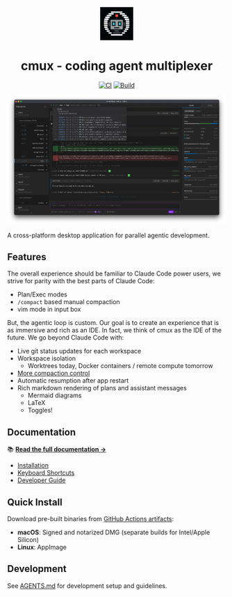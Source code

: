 <div align="center">

<img src="docs/img/logo.webp" alt="cmux logo" width="15%" />

# cmux - coding agent multiplexer

[![CI](https://github.com/coder/cmux/actions/workflows/ci.yml/badge.svg)](https://github.com/coder/cmux/actions/workflows/ci.yml)
[![Build](https://github.com/coder/cmux/actions/workflows/build.yml/badge.svg)](https://github.com/coder/cmux/actions/workflows/build.yml)

</div>

![cmux product screenshot](docs/img/product-hero.webp)

A cross-platform desktop application for parallel agentic development.

## Features

The overall experience should be familiar to Claude Code power users, we strive for parity with the best parts of Claude Code:

- Plan/Exec modes
- `/compact` based manual compaction
- vim mode in input box

But, the agentic loop is custom. Our goal is to create an experience that is as immersive and rich as an IDE. In fact, we think
of cmux as the IDE of the future. We go beyond Claude Code with:

- Live git status updates for each workspace
- Workspace isolation
  - Worktrees today, Docker containers / remote compute tomorrow
- [More compaction control](https://cmux.io/context-management.html)
- Automatic resumption after app restart
- Rich markdown rendering of plans and assistant messages
  - Mermaid diagrams
  - LaTeX
  - Toggles!

## Documentation

📚 **[Read the full documentation →](https://cmux.io)**

- [Installation](https://cmux.io/install.html)
- [Keyboard Shortcuts](https://cmux.io/keybinds.html)
- [Developer Guide](https://cmux.io/AGENTS.html)

## Quick Install

Download pre-built binaries from [GitHub Actions artifacts](https://github.com/coder/cmux/actions/workflows/build.yml):

- **macOS**: Signed and notarized DMG (separate builds for Intel/Apple Silicon)
- **Linux**: AppImage

## Development

See [AGENTS.md](./AGENTS.md) for development setup and guidelines.
